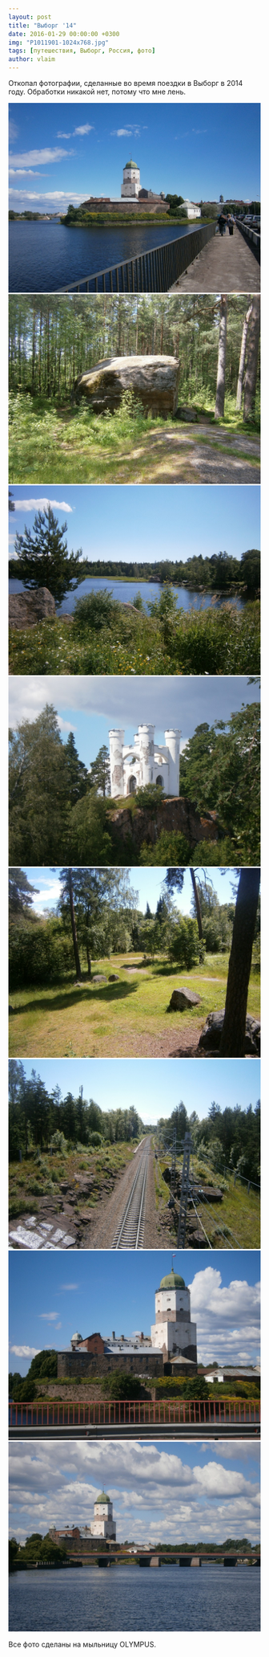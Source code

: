 ```yaml
---
layout: post
title: "Выборг '14"
date: 2016-01-29 00:00:00 +0300
img: "P1011901-1024x768.jpg"
tags: [путешествия, Выборг, Россия, фото]
author: vlaim
---
```


Откопал фотографии, сделанные во время поездки в Выборг в 2014 году. Обработки никакой нет, потому что мне лень.

![OLYMPUS DIGITAL CAMERA](/assets/img/P1011901-1024x768.jpg) [![OLYMPUS DIGITAL CAMERA](/assets/img/P1011893-1024x768.jpg)](https://vlaim.s3.amazonaws.com/uploads/2016/01/P1011893.jpg) [![OLYMPUS DIGITAL CAMERA](/assets/img/P1011890-1024x768.jpg)](https://vlaim.s3.amazonaws.com/uploads/2016/01/P1011890.jpg) [![OLYMPUS DIGITAL CAMERA](/assets/img/P1011888-1024x768.jpg)](https://vlaim.s3.amazonaws.com/uploads/2016/01/P1011888.jpg) [![OLYMPUS DIGITAL CAMERA](/assets/img/P1011884-1024x768.jpg)](https://vlaim.s3.amazonaws.com/uploads/2016/01/P1011884.jpg) [![OLYMPUS DIGITAL CAMERA](/assets/img/P1011883-1024x768.jpg)](https://vlaim.s3.amazonaws.com/uploads/2016/01/P1011883.jpg) [![OLYMPUS DIGITAL CAMERA](/assets/img/P1011879-1024x768.jpg)](https://vlaim.s3.amazonaws.com/uploads/2016/01/P1011879.jpg) [![OLYMPUS DIGITAL CAMERA](/assets/img/P1011869-1024x768.jpg)](https://vlaim.s3.amazonaws.com/uploads/2016/01/P1011869.jpg)

Все фото сделаны на мыльницу OLYMPUS.